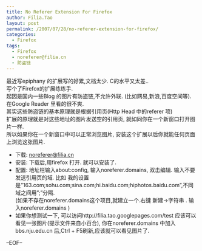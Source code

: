 ```yaml
---
title: No Referer Extension For Firefox
author: Filia.Tao
layout: post
permalink: /2007/07/28/no-referer-extension-for-firefox/
categories:
  - Firefox
tags:
  - Firefox
  - noreferer@filia.cn
  - 防盗链
---
```

最近写epiphany 的扩展写的好累,文档太少. C的水平又太差..  
写个了Firefox的扩展练练手.  
起因是国内一些Blog 的图片有防盗链,不允许外联. (比如网易,新浪,百度空间等).  
在Google Reader 里看的很不爽.  
其实这些防盗链的基本原理就是根据引用页(Http Head 中的referer 项)  
扩展的原理就是对这些地址的图片发送空的引用页, 就如同你在一个新窗口打开图片一样.  
所以如果你在一个新窗口中可以正常浏览图片, 安装这个扩展以后你就能任何页面上浏览这张图片.

  * 下载: [noreferer@filia.cn][1]
  * 安装: 下载后,用firefox 打开. 就可以安装了.
  * 配置: 地址栏输入about:config, 输入noreferer.domains, 双击编辑. 输入不要发送引用页的域. 比如 我的设置是”163.com;sohu.com;sina.com;hi.baidu.com;hiphotos.baidu.com”,不同域之间用”;”分隔.  
    (如果不存在noreferer.domains这个项目,就建立一个.右键 新建->字符串 . 输入noreferer.domains )
  * 如果你想测试一下, 可以访问http://filia.tao.googlepages.com/test 应该可以看见一张图片(提示文件来自小百合), 你在noreferer.domains 中加入bbs.nju.edu.cn 后,Ctrl + F5刷新,应该就可以看见图片了.

&#8211;EOF&#8211;

 [1]: http://no-referer.googlecode.com/files/noreferer@filia.cn-0.1.xpi
